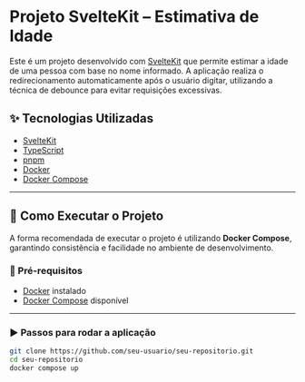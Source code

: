 # Projeto SvelteKit – Estimativa de Idade

Este é um projeto desenvolvido com [SvelteKit](https://kit.svelte.dev/) que permite estimar a idade de uma pessoa com base no nome informado. A aplicação realiza o redirecionamento automaticamente após o usuário digitar, utilizando a técnica de debounce para evitar requisições excessivas.

## ✨ Tecnologias Utilizadas

- [SvelteKit](https://kit.svelte.dev/)
- [TypeScript](https://www.typescriptlang.org/)
- [pnpm](https://pnpm.io/)
- [Docker](https://www.docker.com/)
- [Docker Compose](https://docs.docker.com/compose/)

---

## 🚀 Como Executar o Projeto

A forma recomendada de executar o projeto é utilizando **Docker Compose**, garantindo consistência e facilidade no ambiente de desenvolvimento.

### 🔧 Pré-requisitos

- [Docker](https://www.docker.com/get-started) instalado
- [Docker Compose](https://docs.docker.com/compose/install/) disponível

---

### ▶️ Passos para rodar a aplicação

```bash
git clone https://github.com/seu-usuario/seu-repositorio.git
cd seu-repositorio
docker compose up
```
